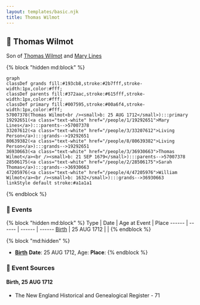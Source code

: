 ```yaml
---
layout: templates/basic.njk
title: Thomas Wilmot
---
```

## 🔵 Thomas Wilmot

Son of [Thomas Wilmot](/people/3/36930663) and [Mary Lines](/people/1/19292651)

{% block "hidden md:block" %}
```mermaid
graph
classDef grands fill:#193cb8,stroke:#2b7fff,stroke-width:1px,color:#fff;
classDef parents fill:#372aac,stroke:#615fff,stroke-width:1px,color:#fff;
classDef primary fill:#007595,stroke:#00a6f4,stroke-width:1px,color:#fff;
57007378(Thomas Wilmot<br /><small>b: 25 AUG 1712</small>):::primary
19292651(<a class="text-white" href="/people/1/19292651">Mary Lines</a>):::parents-->57007378
33207612(<a class="text-white" href="/people/3/33207612">Living Person</a>):::grands-->19292651
80639382(<a class="text-white" href="/people/8/80639382">Living Person</a>):::grands-->19292651
36930663(<a class="text-white" href="/people/3/36930663">Thomas Wilmot</a><br /><small>b: 21 SEP 1679</small>):::parents-->57007378
28506175(<a class="text-white" href="/people/2/28506175">Sarah Thomas</a>):::grands-->36930663
47205976(<a class="text-white" href="/people/4/47205976">William Wilmot</a><br /><small>b: 1632</small>):::grands-->36930663
linkStyle default stroke:#a1a1a1
```
{% endblock %}

### 📆 Events

{% block "hidden md:block" %}
Type | Date | Age at Event | Place
------ | ------ | ------ | ------
[Birth](#event-event-2) | 25 AUG 1712 |  |
{% endblock %}

{% block "md:hidden" %}
- **[Birth](#event-event-2)**
**Date**: 25 AUG 1712, Age:
**Place**:
{% endblock %}

### 📰 Event Sources

#### <a id="event-event-2"></a> Birth, 25 AUG 1712
* The New England Historical and Genealogical Register  - 71